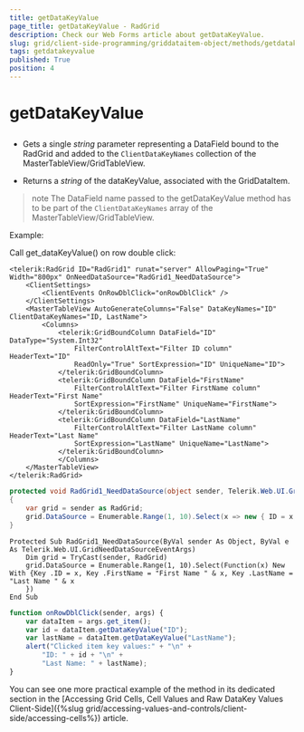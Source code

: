 ```yaml
---
title: getDataKeyValue
page_title: getDataKeyValue - RadGrid
description: Check our Web Forms article about getDataKeyValue.
slug: grid/client-side-programming/griddataitem-object/methods/getdatakeyvalue
tags: getdatakeyvalue
published: True
position: 4
---
```


# getDataKeyValue



##

 * Gets a single *string* parameter representing a DataField bound to the RadGrid and added to the `ClientDataKeyNames` collection of the MasterTableView/GridTableView.

 * Returns a *string* of the dataKeyValue, associated with the GridDataItem.

>note  The DataField name passed to the getDataKeyValue method has to be part of the `ClientDataKeyNames` array of the MasterTableView/GridTableView.
>

Example:

Call get_dataKeyValue() on row double click:

````ASP.NET
<telerik:RadGrid ID="RadGrid1" runat="server" AllowPaging="True" Width="800px" OnNeedDataSource="RadGrid1_NeedDataSource">
    <ClientSettings>
        <ClientEvents OnRowDblClick="onRowDblClick" />
    </ClientSettings>
    <MasterTableView AutoGenerateColumns="False" DataKeyNames="ID" ClientDataKeyNames="ID, LastName">
        <Columns>
            <telerik:GridBoundColumn DataField="ID" DataType="System.Int32"
                FilterControlAltText="Filter ID column" HeaderText="ID"
                ReadOnly="True" SortExpression="ID" UniqueName="ID">
            </telerik:GridBoundColumn>
            <telerik:GridBoundColumn DataField="FirstName"
                FilterControlAltText="Filter FirstName column" HeaderText="First Name"
                SortExpression="FirstName" UniqueName="FirstName">
            </telerik:GridBoundColumn>
            <telerik:GridBoundColumn DataField="LastName"
                FilterControlAltText="Filter LastName column" HeaderText="Last Name"
                SortExpression="LastName" UniqueName="LastName">
            </telerik:GridBoundColumn>
            </Columns>
    </MasterTableView>
</telerik:RadGrid>
````
````C#
protected void RadGrid1_NeedDataSource(object sender, Telerik.Web.UI.GridNeedDataSourceEventArgs e)
{
    var grid = sender as RadGrid;
    grid.DataSource = Enumerable.Range(1, 10).Select(x => new { ID = x, FirstName = "First Name " + x, LastName = "Last Name " + x });
}
````
````VB
Protected Sub RadGrid1_NeedDataSource(ByVal sender As Object, ByVal e As Telerik.Web.UI.GridNeedDataSourceEventArgs)
    Dim grid = TryCast(sender, RadGrid)
    grid.DataSource = Enumerable.Range(1, 10).Select(Function(x) New With {Key .ID = x, Key .FirstName = "First Name " & x, Key .LastName = "Last Name " & x
    })
End Sub
````

````JavaScript
function onRowDblClick(sender, args) {
    var dataItem = args.get_item();
    var id = dataItem.getDataKeyValue("ID");
    var lastName = dataItem.getDataKeyValue("LastName");
    alert("Clicked item key values:" + "\n" +
        "ID: " + id + "\n" +
        "Last Name: " + lastName);
}
````

You can see one more practical example of the method in its dedicated section in the [Accessing Grid Cells, Cell Values and Raw DataKey Values Client-Side]({%slug grid/accessing-values-and-controls/client-side/accessing-cells%}) article.
